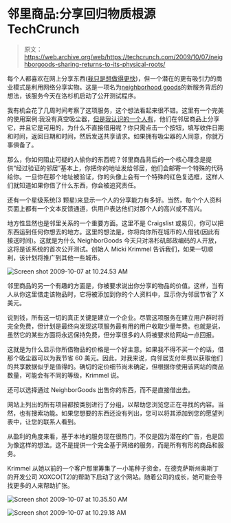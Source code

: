 # 邻里商品:分享回归物质根源 TechCrunch

> 原文：<https://web.archive.org/web/https://techcrunch.com/2009/10/07/neighborgoods-sharing-returns-to-its-physical-roots/>

每个人都喜欢在网上分享东西([我只是想做得更快](https://web.archive.org/web/20221006195033/http://www.beta.techcrunch.com/2009/10/04/the-speed-of-share/))，但一个潜在的更有吸引力的商业模式是利用网络分享实物。这是一项名为[neighborhood goods](https://web.archive.org/web/20221006195033/http://neighborgoods.net/)的新服务背后的想法，该服务今天在洛杉机启动了公开测试程序。

我有机会花了几周时间考察了这项服务，这个想法看起来很不错。这里有一个完美的使用案例:我没有真空吸尘器，[但是我认识的一个人有](https://web.archive.org/web/20221006195033/https://neighborgoods.net/people/mickipedia/vacuum-cleaner_3)，他们在邻居商品上分享它，并且它是可用的，为什么不直接借用呢？你只需点击一个按钮，填写收件日期和时间，返回日期和时间，然后发送共享请求。如果拥有吸尘器的人同意，你就万事俱备了。

那么，你如何阻止可疑的人偷你的东西呢？邻里商品背后的一个核心理念是提供“经过验证的邻居”基本上，你把你的地址发给邻居，他们会邮寄一个特殊的代码给你。一旦你在那个地址被验证，你的头像上会有一个特殊的红色复选框，这样人们就知道如果你借了什么东西，你会被追究责任。

还有一个星级系统(3 颗星)来显示一个人的分享能力有多好。当然，每个个人资料页面上都有一个文本反馈通道，供用户表达他们对那个人的高兴或不高兴。

地方性显然也是邻里关系的一个重要方面。这里不是 Craigslist 或易贝，你可以把东西运到任何你想去的地方。这里的想法是，你将向你所在城市的人借钱(因此有接送时间)。这就是为什么 NeighborGoods 今天只对洛杉矶邮政编码的人开放，这将是该系统的首次公开测试。创始人 Micki Krimmel 告诉我们，如果一切顺利，该计划将推广到其他一些城市。

![Screen shot 2009-10-07 at 10.24.53 AM](img/2396ef53f3c3e57d495dffcdc2dde556.png "Screen shot 2009-10-07 at 10.24.53 AM")

邻里商品的另一个有趣的方面是，你被要求说出你分享的物品的价值。这样，当有人从你这里借走该物品时，它将被添加到你的个人资料中，显示你为邻居节省了 X 美元。

说到钱，所有这一切的真正关键是建立一个企业。尽管这项服务在建立用户群时将完全免费，但计划是最终向发现这项服务最有用的用户收取少量年费。也就是说，虽然它的某些方面将永远保持免费，但分享很多的人将被要求给网站一点回报。

这就是为什么显示你所借物品的价格是一个好主意。如果我不得不买一个的话，借那个吸尘器可以为我节省 60 美元。因此，对我来说，向邻居支付年费以获取他们的共享数据似乎是值得的。确切的定价细节尚未确定，但根据你使用该网站的商品数量，可能会有不同的等级，Krimmel 说。

还可以选择通过 NeighborGoods 出售你的东西，而不是直接借出去。

网站上列出的所有项目都按类别进行了分组，以帮助您浏览您正在寻找的内容。当然，也有搜索功能。如果您想要的东西还没有列出，您可以将其添加到您的愿望列表中，让您的联系人看到。

从盈利的角度来看，基于本地的服务现在很热门，不仅是因为潜在的广告，也是因为像这样的想法。这不是提供一个完全基于网络的服务，而是所有有形的商品和服务。

Krimmel 从她以前的一个客户那里筹集了一小笔种子资金，在德克萨斯州奥斯丁的开发公司 XOXCO(T2)的帮助下启动了这个网站。随着公司的成长，她可能会寻找更多的人来帮助扩张。

![Screen shot 2009-10-07 at 10.35.50 AM](img/3e5cad2c42b21b7f39442b32b532d191.png "Screen shot 2009-10-07 at 10.35.50 AM")

![Screen shot 2009-10-07 at 10.29.18 AM](img/1def039a75197abd592802138cf5614e.png "Screen shot 2009-10-07 at 10.29.18 AM")
